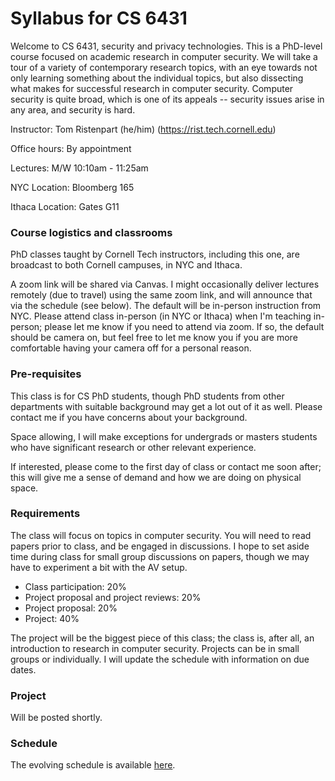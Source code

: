# Syllabus for CS 6431 

Welcome to CS  6431, security and privacy technologies. This is a PhD-level
course focused on academic research in computer security. We will take a 
tour of a variety of contemporary research topics, with an eye towards not only
learning something about the individual topics, but also dissecting what makes
for successful research in computer security. Computer security is quite
broad,  which is one of its appeals -- security issues arise in any area, and
security is hard. 
 

Instructor: Tom Ristenpart (he/him) (https://rist.tech.cornell.edu)

Office hours: By appointment

Lectures: M/W 10:10am - 11:25am 

NYC Location: Bloomberg 165

Ithaca Location: Gates G11


### Course logistics and classrooms 

PhD classes taught by Cornell Tech instructors, including this one, are
broadcast to both Cornell campuses, in NYC and Ithaca.  

A zoom link will be shared via Canvas. I might occasionally deliver lectures
remotely (due to travel) using the same zoom link, and will announce that via
the schedule (see below). The default will be in-person instruction from NYC.
Please attend class in-person (in NYC or Ithaca) when I'm teaching in-person;
please let me know if you need to attend via zoom. If so, the default should be
camera on, but feel free to let me know you if you are more comfortable having
your camera off for a personal reason. 



### Pre-requisites

This class is for CS PhD students, though PhD students from other
departments with suitable background may get a lot out of it as well. Please
contact me if you have concerns about your background. 

Space allowing, I will make exceptions for undergrads or masters students who
have significant research or other relevant experience.  

If interested, please come to the first day of class or contact me soon after; 
this will give me a sense of demand and how we are doing on physical space. 


### Requirements

The class will focus on topics in computer security. You will need to read
papers prior to class, and be engaged in discussions. I hope to set aside time
during class for small group discussions on papers, though we may have to
experiment a bit with the AV setup.  

* Class participation:  20% 
* Project proposal and project reviews: 20%
* Project proposal: 20%
* Project: 40%

The project will be the biggest piece of this class; the class is, after all, an
introduction to research in computer security. Projects can be in small groups
or individually. I will update the schedule with
information on due dates. 


### Project

Will be posted  shortly.

### Schedule

The evolving schedule is available [here](https://docs.google.com/spreadsheets/d/1LNydJC4upwYLcl5ZPwejbTz6ldw53c_dAr12HHdLJIw/edit?usp=sharing).



